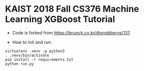 # KAIST 2018 Fall CS376 Machine Learning XGBoost Tutorial

* Code is forked from https://brunch.co.kr/@snobberys/137.

* How to init and run.
```
virtualenv .venv -p python3
. .venv/bin/activate
pip install -r requirements.txt
python run.py
```
